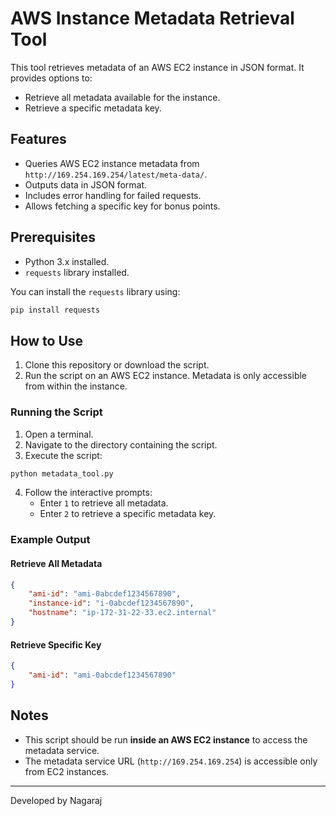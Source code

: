 
# AWS Instance Metadata Retrieval Tool

This tool retrieves metadata of an AWS EC2 instance in JSON format. It provides options to:
- Retrieve all metadata available for the instance.
- Retrieve a specific metadata key.

## Features
- Queries AWS EC2 instance metadata from `http://169.254.169.254/latest/meta-data/`.
- Outputs data in JSON format.
- Includes error handling for failed requests.
- Allows fetching a specific key for bonus points.

## Prerequisites
- Python 3.x installed.
- `requests` library installed.

You can install the `requests` library using:
```bash
pip install requests
```

## How to Use
1. Clone this repository or download the script.
2. Run the script on an AWS EC2 instance. Metadata is only accessible from within the instance.

### Running the Script
1. Open a terminal.
2. Navigate to the directory containing the script.
3. Execute the script:
```bash
python metadata_tool.py
```
4. Follow the interactive prompts:
   - Enter `1` to retrieve all metadata.
   - Enter `2` to retrieve a specific metadata key.

### Example Output
#### Retrieve All Metadata
```json
{
    "ami-id": "ami-0abcdef1234567890",
    "instance-id": "i-0abcdef1234567890",
    "hostname": "ip-172-31-22-33.ec2.internal"
}
```
#### Retrieve Specific Key
```json
{
    "ami-id": "ami-0abcdef1234567890"
}
```

## Notes
- This script should be run **inside an AWS EC2 instance** to access the metadata service.
- The metadata service URL (`http://169.254.169.254`) is accessible only from EC2 instances.

---

Developed by Nagaraj
